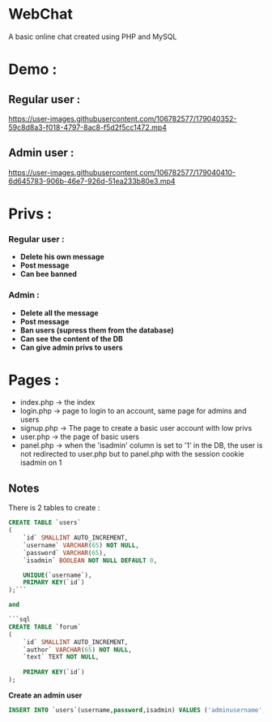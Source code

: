 # WebChat
A basic online chat created using PHP and MySQL

# Demo :

## Regular user :


https://user-images.githubusercontent.com/106782577/179040352-59c8d8a3-f018-4797-8ac8-f5d2f5cc1472.mp4

## Admin user :



https://user-images.githubusercontent.com/106782577/179040410-6d645783-906b-46e7-926d-51ea233b80e3.mp4



# Privs :

### Regular user :

- **Delete his own message**  
- **Post message**      
- **Can bee banned**      

### Admin :

- **Delete all the message**   
- **Post message**   
- **Ban users (supress them from the database)**   
- **Can see the content of the DB**    
- **Can give admin privs to users**   


# Pages :

- index.php -> the index   
- login.php -> page to login to an account, same page for admins and users    
- signup.php -> The page to create a basic user account with low privs   
- user.php -> the page of basic users    
- panel.php -> when the 'isadmin' column is set to '1' in the DB, the user is not redirected to user.php but to panel.php with the session cookie isadmin on 1   


## Notes

There is 2 tables to create :
```sql
CREATE TABLE `users`
(
    `id` SMALLINT AUTO_INCREMENT,  
    `username` VARCHAR(65) NOT NULL,  
    `password` VARCHAR(65),
    `isadmin` BOOLEAN NOT NULL DEFAULT 0,  

    UNIQUE(`username`),
    PRIMARY KEY(`id`)
);```

and

```sql
CREATE TABLE `forum`
(
    `id` SMALLINT AUTO_INCREMENT,
    `author` VARCHAR(65) NOT NULL,
    `text` TEXT NOT NULL,
  
    PRIMARY KEY(`id`)
);
```

**Create an admin user**

```sql
INSERT INTO `users`(username,password,isadmin) VALUES ('adminusername','adminpassword',1);
```
